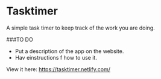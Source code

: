 # Tasktimer
A simple task timer to keep track of the work you are doing.


###TO DO

- Put a description of the app on the website.
- Hav einstructions f how to use it.


View it here: https://tasktimer.netlify.com/
